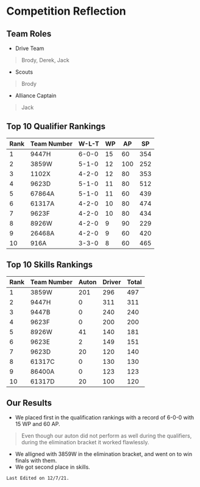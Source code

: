 # Competition Reflection
## Team Roles
- Drive Team
> Brody, Derek, Jack
- Scouts
> Brody
- Alliance Captain
> Jack

## Top 10 Qualifier Rankings
| Rank | Team Number | W-L-T | WP | AP  | SP  |
|------|-------------|-------|----|-----|-----|
| 1    | 9447H       | 6-0-0 | 15 | 60 | 354 |
| 2    | 3859W       | 5-1-0 | 12 | 100  | 252 |
| 3    | 1102X       | 4-2-0 | 12 | 80  | 353 |
| 4    | 9623D       | 5-1-0 | 11 | 80  | 512 |
| 5    | 67864A       | 5-1-0 | 11 | 60  | 439 |
| 6    | 61317A      | 4-2-0 | 10 | 80  | 474 |
| 7    | 9623F      | 4-2-0 | 10 | 80  | 434 |
| 8    | 8926W       | 4-2-0 | 9 | 90  | 229 |
| 9    | 26468A      | 4-2-0 | 9 | 60  | 420 |
| 10   | 916A      | 3-3-0 | 8  | 60  | 465 |

## Top 10 Skills Rankings
| Rank | Team Number | Auton | Driver | Total |
|------|-------------|-------|--------|-------|
| 1    | 3859W       | 201   | 296    | 497   |
| 2    | 9447H       | 0    | 311    | 311   |
| 3    | 9447B       | 0    | 240    | 240   |
| 4    | 9623F      | 0    | 200    | 200   |
| 5    | 8926W       | 41   | 140    | 181   |
| 6    | 9623E       | 2    | 149    | 151   |
| 7    | 9623D       | 20    | 120    | 140   |
| 8    | 61317C      | 0    | 130     | 130   |
| 9    | 86400A       | 0     | 123    | 123   |
| 10   | 61317D       | 20    | 100    | 120   |

## Our Results
- We placed first in the qualification rankings with a record of 6-0-0 with 15 WP and 60 AP. 
> Even though our auton did not perform as well during the qualifiers, during the elimination bracket it worked flawlessly. 
- We alligned with 3859W in the elimination bracket, and went on to win finals with them. 
- We got second place in skills.

```{important}
Last Edited on 12/7/21.
```